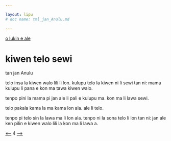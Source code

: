 ```yaml
---

layout: lipu
# doc name: tml_jan_Anulu.md

--- 
```


[o lukin e ale](toki_musi_lili_tok.md)

# kiwen telo sewi
tan jan Anulu

telo insa la
kiwen walo lili li lon.
kulupu telo la kiwen ni li sewi
tan ni:
mama kulupu li pana e kon ma
tawa kiwen walo.

tenpo pini la
mama pi jan ale
li pali e kulupu ma.
kon ma li lawa sewi.

telo pakala kama la
ma kama lon ala.
ale li telo.

tenpo pi telo sin la
lawa ma li lon ala.
tenpo ni la
sona telo li lon tan ni:
jan ale ken pilin
e kiwen walo lili la
kon ma li lawa a.


[<--](tml_jan_Alon.md) 4 [-->](tml_jan_Apu.md)
